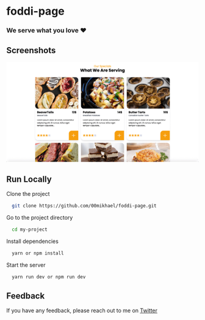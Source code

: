 
# foddi-page

### We serve what you love  ❤️

## Screenshots

![App Screenshot](https://raw.githubusercontent.com/00mikhael/foddi-page/main/raw/screenshot.png)

  
## Run Locally

Clone the project

```bash
  git clone https://github.com/00mikhael/foddi-page.git
```

Go to the project directory

```bash
  cd my-project
```

Install dependencies

```bash
  yarn or npm install
```

Start the server

```bash
  yarn run dev or npm run dev
```

  
## Feedback

If you have any feedback, please reach out to me on [Twitter](https://twitter.com/00mikhael)

  
